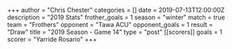 +++
author = "Chris Chester"
categories = []
date = 2019-07-13T12:00:00Z
description = "2019 Stats"
frother_goals = 1
season = "winter"
match = true
team = "Frothers"
opponent = "Tawa ACU"
opponent_goals = 1
result = "Draw"
title = "2019 Season - Game 14"
type = "post"
[[scorers]]
goals = 1
scorer = "Yarride Rosario"
+++